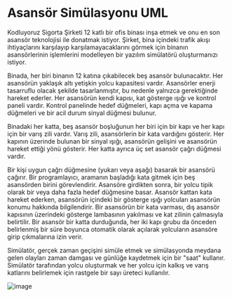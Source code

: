 # Asansör Simülasyonu UML

Kodluyoruz Sigorta Şirketi 12 katlı bir ofis binası inşa etmek ve onu en son asansör teknolojisi ile donatmak istiyor. Şirket, bina içindeki trafik akışı
ihtiyaçlarını karşılayıp karşılamayacaklarını görmek için binanın asansörlerinin işlemlerini modelleyen bir yazılım simülatörü oluşturmanızı istiyor.

Binada, her biri binanın 12 katına çıkabilecek beş asansör bulunacaktır. Her asansörün yaklaşık altı yetişkin yolcu kapasitesi vardır. Asansörler enerji
tasarruflu olacak şekilde tasarlanmıştır, bu nedenle yalnızca gerektiğinde hareket ederler. Her asansörün kendi kapısı, kat gösterge ışığı ve kontrol paneli
vardır. Kontrol panelinde hedef düğmeleri, kapı açma ve kapama düğmeleri ve bir acil durum sinyal düğmesi bulunur.

Binadaki her katta, beş asansör boşluğunun her biri için bir kapı ve her kapı için bir varış zili vardır. Varış zili, asansörlerin bir kata vardığını gösterir.
Her kapının üzerinde bulunan bir sinyal ışığı, asansörün gelişini ve asansörün hareket ettiği yönü gösterir. Her katta ayrıca üç set asansör çağrı düğmesi
vardır.

Bir kişi uygun çağrı düğmesine (yukarı veya aşağı) basarak bir asansörü çağırır. Bir programlayıcı, aramanın başladığı kata gitmek için beş asansörden birini
görevlendirir. Asansöre girdikten sonra, bir yolcu tipik olarak bir veya daha fazla hedef düğmesine basar. Asansör kattan kata hareket ederken, asansörün
içindeki bir gösterge ışığı yolcuları asansörün konumu hakkında bilgilendirir. Bir asansörün bir kata varması, dış asansör kapısının üzerindeki gösterge
lambasının yakılması ve kat zilinin çalmasıyla belirtilir. Bir asansör bir katta durduğunda, her iki kapı grubu da önceden belirlenmiş bir süre boyunca otomatik
olarak açılarak yolcuların asansöre girip çıkmalarına izin verir.

Simülatör, gerçek zaman geçişini simüle etmek ve simülasyonda meydana gelen olayları zaman damgası ve günlüğe kaydetmek için bir "saat" kullanır. Simülatör
tarafından yolcu oluşturmak ve her yolcu için kalkış ve varış katlarını belirlemek için rastgele bir sayı üreteci kullanılır.

![image](/AsansörSimülasyonu.png)
